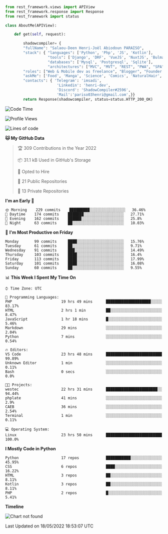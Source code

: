 ###
```python
from rest_framework.views import APIView
from rest_framework.response import Response
from rest_framework import status

class AboutMe(APIView):

    def get(self, request):

        shadowcompiler= {
        "fullName": "Salaou-Deen Henri-Joël Abiodoun PARAISO",
        "stack": { "languages": ['Python', 'Php', 'JS', 'Kotlin'],
                   "tools": ['Django', 'DRF', 'VueJS', 'NuxtJS', 'Bulma', 'Beufy'],
                   "databases": ['Mysql', 'Postgresql', 'Sqlite'],
                   "architectures": ["MVC", "MVT", "REST", "PWA", "SPA"]},        
        "roles": ["Web & Mobile dev as freelance", "Blogger", "Founder at @henrid3v", "Mentor"],
        "askMe": ['Food', 'Manga', 'Science', 'Comics', 'NaturalHair', 'Photography', 'Tech', 'Programming'],
        "contacts": { 'Telegram': 'imsadi',
                       'Linkedin': 'henri-dev',
                       'Discord': 'ShadowCompiler#2596',
                       'Mail':'pariso03henri@gmail.com',}}
        return Response(shadowcompiler, status=status.HTTP_200_OK)

```                    

<!--START_SECTION:waka-->
![Code Time](http://img.shields.io/badge/Code%20Time-0%20secs-blue)

![Profile Views](http://img.shields.io/badge/Profile%20Views-12-blue)

![Lines of code](https://img.shields.io/badge/From%20Hello%20World%20I%27ve%20Written-24%20Thousand%20lines%20of%20code-blue)

**🐱 My GitHub Data** 

> 🏆 309 Contributions in the Year 2022
 > 
> 📦 31.1 kB Used in GitHub's Storage 
 > 
> 💼 Opted to Hire
 > 
> 📜 21 Public Repositories 
 > 
> 🔑 13 Private Repositories  
 > 
**I'm an Early 🐤** 

```text
🌞 Morning    229 commits    █████████░░░░░░░░░░░░░░░░   36.46% 
🌆 Daytime    174 commits    ███████░░░░░░░░░░░░░░░░░░   27.71% 
🌃 Evening    162 commits    ██████░░░░░░░░░░░░░░░░░░░   25.8% 
🌙 Night      63 commits     ██░░░░░░░░░░░░░░░░░░░░░░░   10.03%

```
📅 **I'm Most Productive on Friday** 

```text
Monday       99 commits     ████░░░░░░░░░░░░░░░░░░░░░   15.76% 
Tuesday      61 commits     ██░░░░░░░░░░░░░░░░░░░░░░░   9.71% 
Wednesday    91 commits     ███░░░░░░░░░░░░░░░░░░░░░░   14.49% 
Thursday     103 commits    ████░░░░░░░░░░░░░░░░░░░░░   16.4% 
Friday       113 commits    ████░░░░░░░░░░░░░░░░░░░░░   17.99% 
Saturday     101 commits    ████░░░░░░░░░░░░░░░░░░░░░   16.08% 
Sunday       60 commits     ██░░░░░░░░░░░░░░░░░░░░░░░   9.55%

```


📊 **This Week I Spent My Time On** 

```text
⌚︎ Time Zone: UTC

💬 Programming Languages: 
PHP                      19 hrs 49 mins      ████████████████████░░░░░   83.17% 
HTML                     2 hrs 1 min         ██░░░░░░░░░░░░░░░░░░░░░░░   8.47% 
JavaScript               1 hr 18 mins        █░░░░░░░░░░░░░░░░░░░░░░░░   5.46% 
Markdown                 29 mins             ░░░░░░░░░░░░░░░░░░░░░░░░░   2.04% 
Python                   7 mins              ░░░░░░░░░░░░░░░░░░░░░░░░░   0.54%

🔥 Editors: 
VS Code                  23 hrs 48 mins      █████████████████████████   99.89% 
Unknown Editor           1 min               ░░░░░░░░░░░░░░░░░░░░░░░░░   0.11% 
Bash                     0 secs              ░░░░░░░░░░░░░░░░░░░░░░░░░   0.0%

🐱‍💻 Projects: 
westec                   22 hrs 31 mins      ███████████████████████░░   94.44% 
phplate                  41 mins             ░░░░░░░░░░░░░░░░░░░░░░░░░   2.9% 
CAEB                     36 mins             ░░░░░░░░░░░░░░░░░░░░░░░░░   2.54% 
Terminal                 1 min               ░░░░░░░░░░░░░░░░░░░░░░░░░   0.11%

💻 Operating System: 
Linux                    23 hrs 50 mins      █████████████████████████   100.0%

```

**I Mostly Code in Python** 

```text
Python                   17 repos            ███████████░░░░░░░░░░░░░░   45.95% 
CSS                      6 repos             ████░░░░░░░░░░░░░░░░░░░░░   16.22% 
HTML                     3 repos             ██░░░░░░░░░░░░░░░░░░░░░░░   8.11% 
Kotlin                   3 repos             ██░░░░░░░░░░░░░░░░░░░░░░░   8.11% 
PHP                      2 repos             █░░░░░░░░░░░░░░░░░░░░░░░░   5.41%

```


**Timeline**

![Chart not found](https://raw.githubusercontent.com/shadowcompiler/shadowcompiler/main/charts/bar_graph.png) 


 Last Updated on 18/05/2022 18:53:07 UTC
<!--END_SECTION:waka-->
